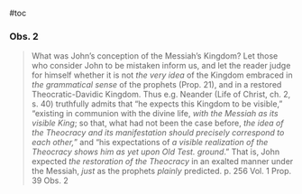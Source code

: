 #toc

### Obs. 2

>What was John’s conception of the Messiah’s Kingdom? Let those who consider John to be mistaken inform us, and let the reader judge for himself whether it is not *the very idea* of the Kingdom embraced in *the grammatical sense* of the prophets (Prop. 21), and in a restored Theocratic-Davidic Kingdom. Thus e.g. Neander (Life of Christ, ch. 2, s. 40) truthfully admits that “he expects this Kingdom to be visible,” “existing in communion with the divine life, *with the Messiah as its visible King*; so that, what had not been the case before, *the idea of the Theocracy and its manifestation should precisely correspond to each other,*” and “his expectations of *a visible realization of the Theocracy shows him as yet upon Old Test. ground*.” That is, John expected *the restoration of the Theocracy* in an exalted manner under the Messiah, *just* as the prophets *plainly* predicted.
>p. 256 Vol. 1 Prop. 39 Obs. 2